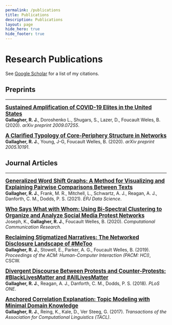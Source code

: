 ```yaml
---
permalink: /publications
title: Publications
description: Publications
layout: page
hide_hero: true
hide_footer: true
---
```


# Research Publications

<i class="ai ai-google-scholar ai-2x"></i> See [Google Scholar](https://scholar.google.com/citations?user=hRNEOnAAAAAJ) for a list of my citations.


## Preprints

---

<span style="font-size:1.2em">**[Sustained Amplification of COVID-19 Elites in the United States](/publications/gallagher2020sustained)**</span>  
**Gallagher, R. J.**, Doroshenko L., Shugars, S., Lazer, D., Foucault Weles, B. (2020). *arXiv preprint 2009.07255*.


<span style="font-size:1.2em">**[A Clarified Typology of Core-Periphery Structure in Networks](/publications/gallagher2020clarified)**</span>  
**Gallagher, R. J.**, Young, J-G, Foucault Welles, B. (2020). *arXiv preprint 2005.10191*.



## Journal Articles

---

<span style="font-size:1.2em">**[Generalized Word Shift Graphs: A Method for Visualizing and Explaining Pairwise Comparisons Between Texts](/publications/gallagher2021generalized)**</span>  
**Gallagher, R. J.**, Frank, M. R., Mitchell, L., Schwartz, A. J., Reagan, A. J., Danforth, C. M., Dodds, P. S. (2021). *EPJ Data Science*.


<span style="font-size:1.2em">**[Who Says What with Whom: Using Bi-Spectral Clustering to Organize and Analyze Social Media Protest Networks](/publications/joseph2020who)**</span>  
Joseph, K., **Gallagher, R. J.**, Foucault Welles, B. (2020). *Computational Communication Research*.


<span style="font-size:1.2em">**[Reclaiming Stigmatized Narratives: The Networked Disclosure Landscape of #MeToo](/publications/gallagher2019reclaiming)**</span>  
**Gallagher, R. J.**, Stowell, E., Parker, A. G., Foucault Welles, B. (2019). *Proceedings of the ACM: Human-Computer Interaction (PACM: HCI)*, CSCW.


<span style="font-size:1.2em">**[Divergent Discourse Between Protests and Counter-Protests: #BlackLivesMatter and #AllLivesMatter](/publications/gallagher2018divergent)**</span>  
**Gallagher, R. J.**, Reagan, A. J., Danforth, C. M., Dodds, P. S. (2018). *PLoS ONE*.


<span style="font-size:1.2em">**[Anchored Correlation Explanation: Topic Modeling with Minimal Domain Knowledge](/publications/gallagher2017anchored)**</span>  
**Gallagher, R. J.**, Reing, K., Kale, D., Ver Steeg, G. (2017). *Transactions of the Association for Computational Linguistics (TACL)*.
